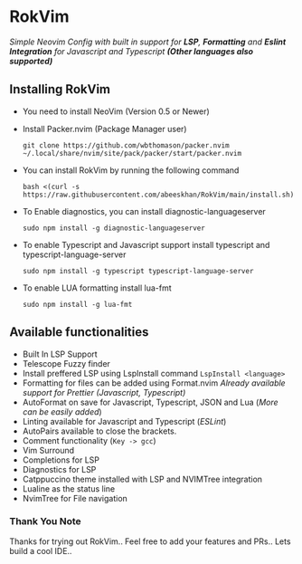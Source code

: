# RokVim

 _Simple Neovim Config with built in support for **LSP**, **Formatting** and **Eslint Integration** for Javascript and Typescript **(Other languages also supported)**_

## Installing RokVim
 - You need to install NeoVim (Version 0.5 or Newer)
 - Install Packer.nvim (Package Manager user)
  
   ```
   git clone https://github.com/wbthomason/packer.nvim ~/.local/share/nvim/site/pack/packer/start/packer.nvim
   ```

 - You can install RokVim by running the following command

   ```bash <(curl -s https://raw.githubusercontent.com/abeeskhan/RokVim/main/install.sh)```

 - To Enable diagnostics, you can install diagnostic-languageserver

   ```sudo npm install -g diagnostic-languageserver```

 - To enable Typescript and Javascript support install typescript and typescript-language-server

   ```sudo npm install -g typescript typescript-language-server```

 - To enable LUA formatting install lua-fmt

   ```sudo npm install -g lua-fmt```

## Available functionalities
 - Built In LSP Support
 - Telescope Fuzzy finder
 - Install preffered LSP using LspInstall command
   ```LspInstall <language>```
 - Formatting for files can be added using Format.nvim
   _Already available support for Prettier (Javascript, Typescript)_
 - AutoFormat on save for Javascript, Typescript, JSON and Lua (_More can be easily added_)
 - Linting available for Javascript and Typescript (_ESLint_)
 - AutoPairs available to close the brackets.
 - Comment functionality (```Key -> gcc```)
 - Vim Surround
 - Completions for LSP
 - Diagnostics for LSP
 - Catppuccino theme installed with LSP and NVIMTree integration
 - Lualine as the status line
 - NvimTree for File navigation 


### Thank You Note
 Thanks for trying out RokVim.. Feel free to add your features and PRs.. Lets build a cool IDE.. 

